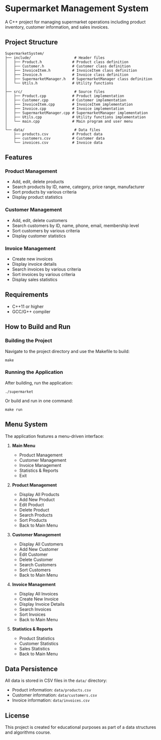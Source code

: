 # Supermarket Management System

A C++ project for managing supermarket operations including product inventory, customer information, and sales invoices.

## Project Structure

```
SupermarketSystem/
├── include/                    # Header files
│   ├── Product.h              # Product class definition
│   ├── Customer.h             # Customer class definition
│   ├── InvoiceItem.h          # InvoiceItem class definition
│   ├── Invoice.h              # Invoice class definition
│   ├── SupermarketManager.h   # SupermarketManager class definition
│   └── Utils.h                # Utility functions
│
├── src/                        # Source files
│   ├── Product.cpp            # Product implementation
│   ├── Customer.cpp           # Customer implementation
│   ├── InvoiceItem.cpp        # InvoiceItem implementation
│   ├── Invoice.cpp            # Invoice implementation
│   ├── SupermarketManager.cpp # SupermarketManager implementation
│   ├── Utils.cpp              # Utility functions implementation
│   └── main.cpp               # Main program and user menu
│
└── data/                       # Data files
    ├── products.csv           # Product data
    ├── customers.csv          # Customer data
    └── invoices.csv           # Invoice data
```

## Features

### Product Management
- Add, edit, delete products
- Search products by ID, name, category, price range, manufacturer
- Sort products by various criteria
- Display product statistics

### Customer Management
- Add, edit, delete customers
- Search customers by ID, name, phone, email, membership level
- Sort customers by various criteria
- Display customer statistics

### Invoice Management
- Create new invoices
- Display invoice details
- Search invoices by various criteria
- Sort invoices by various criteria
- Display sales statistics

## Requirements

- C++11 or higher
- GCC/G++ compiler

## How to Build and Run

### Building the Project

Navigate to the project directory and use the Makefile to build:

```
make
```

### Running the Application

After building, run the application:

```
./supermarket
```

Or build and run in one command:

```
make run
```

## Menu System

The application features a menu-driven interface:

1. **Main Menu**
   - Product Management
   - Customer Management
   - Invoice Management
   - Statistics & Reports
   - Exit

2. **Product Management**
   - Display All Products
   - Add New Product
   - Edit Product
   - Delete Product
   - Search Products
   - Sort Products
   - Back to Main Menu

3. **Customer Management**
   - Display All Customers
   - Add New Customer
   - Edit Customer
   - Delete Customer
   - Search Customers
   - Sort Customers
   - Back to Main Menu

4. **Invoice Management**
   - Display All Invoices
   - Create New Invoice
   - Display Invoice Details
   - Search Invoices
   - Sort Invoices
   - Back to Main Menu

5. **Statistics & Reports**
   - Product Statistics
   - Customer Statistics
   - Sales Statistics
   - Back to Main Menu

## Data Persistence

All data is stored in CSV files in the `data/` directory:
- Product information: `data/products.csv`
- Customer information: `data/customers.csv`
- Invoice information: `data/invoices.csv`

## License

This project is created for educational purposes as part of a data structures and algorithms course.
